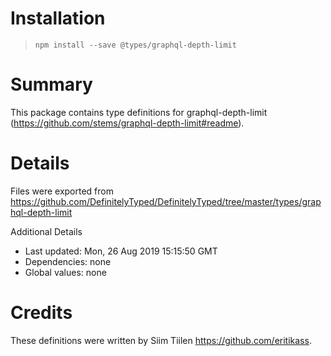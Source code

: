 # Installation
> `npm install --save @types/graphql-depth-limit`

# Summary
This package contains type definitions for graphql-depth-limit (https://github.com/stems/graphql-depth-limit#readme).

# Details
Files were exported from https://github.com/DefinitelyTyped/DefinitelyTyped/tree/master/types/graphql-depth-limit

Additional Details
 * Last updated: Mon, 26 Aug 2019 15:15:50 GMT
 * Dependencies: none
 * Global values: none

# Credits
These definitions were written by Siim Tiilen <https://github.com/eritikass>.
